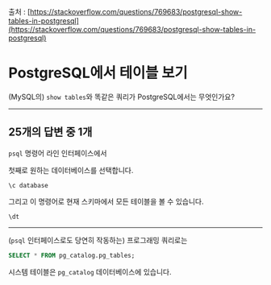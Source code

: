 출처 : [https://stackoverflow.com/questions/769683/postgresql-show-tables-in-postgresql](https://stackoverflow.com/questions/769683/postgresql-show-tables-in-postgresql)

# PostgreSQL에서 테이블 보기

(MySQL의) `show tables`와 똑같은 쿼리가 PostgreSQL에서는 무엇인가요?

---

## 25개의 답변 중 1개

`psql` 명령어 라인 인터페이스에서

첫째로 원하는 데이터베이스를 선택합니다.

```
\c database
```

그리고 이 명령어로 현재 스키마에서 모든 테이블을 볼 수 있습니다.

```
\dt
```

---

(`psql` 인터페이스로도 당연히 작동하는) 프로그래밍 쿼리로는

```SQL
SELECT * FROM pg_catalog.pg_tables;
```

시스템 테이블은 `pg_catalog` 데이터베이스에 있습니다.
